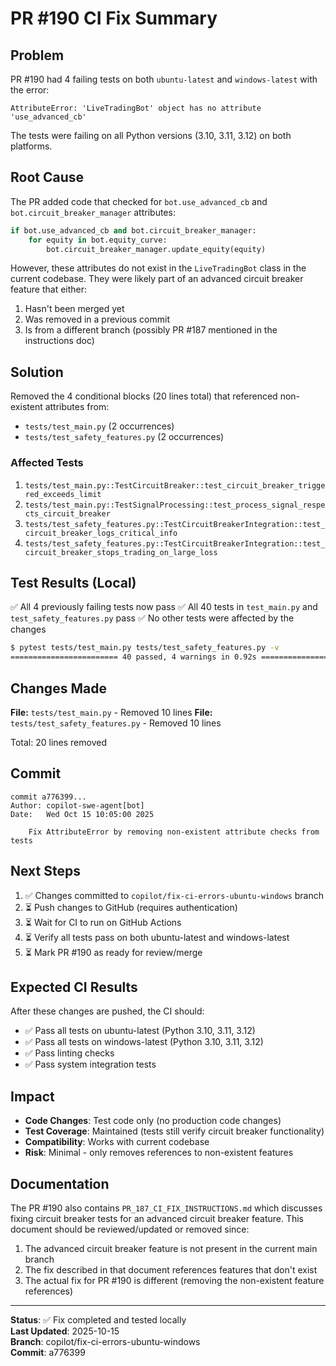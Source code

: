 # PR #190 CI Fix Summary

## Problem
PR #190 had 4 failing tests on both `ubuntu-latest` and `windows-latest` with the error:
```
AttributeError: 'LiveTradingBot' object has no attribute 'use_advanced_cb'
```

The tests were failing on all Python versions (3.10, 3.11, 3.12) on both platforms.

## Root Cause
The PR added code that checked for `bot.use_advanced_cb` and `bot.circuit_breaker_manager` attributes:
```python
if bot.use_advanced_cb and bot.circuit_breaker_manager:
    for equity in bot.equity_curve:
        bot.circuit_breaker_manager.update_equity(equity)
```

However, these attributes do not exist in the `LiveTradingBot` class in the current codebase. They were likely part of an advanced circuit breaker feature that either:
1. Hasn't been merged yet
2. Was removed in a previous commit
3. Is from a different branch (possibly PR #187 mentioned in the instructions doc)

## Solution
Removed the 4 conditional blocks (20 lines total) that referenced non-existent attributes from:
- `tests/test_main.py` (2 occurrences)
- `tests/test_safety_features.py` (2 occurrences)

### Affected Tests
1. `tests/test_main.py::TestCircuitBreaker::test_circuit_breaker_triggered_exceeds_limit`
2. `tests/test_main.py::TestSignalProcessing::test_process_signal_respects_circuit_breaker`
3. `tests/test_safety_features.py::TestCircuitBreakerIntegration::test_circuit_breaker_logs_critical_info`
4. `tests/test_safety_features.py::TestCircuitBreakerIntegration::test_circuit_breaker_stops_trading_on_large_loss`

## Test Results (Local)
✅ All 4 previously failing tests now pass
✅ All 40 tests in `test_main.py` and `test_safety_features.py` pass
✅ No other tests were affected by the changes

```bash
$ pytest tests/test_main.py tests/test_safety_features.py -v
======================== 40 passed, 4 warnings in 0.92s ========================
```

## Changes Made
**File:** `tests/test_main.py` - Removed 10 lines
**File:** `tests/test_safety_features.py` - Removed 10 lines

Total: 20 lines removed

## Commit
```
commit a776399...
Author: copilot-swe-agent[bot]
Date:   Wed Oct 15 10:05:00 2025

    Fix AttributeError by removing non-existent attribute checks from tests
```

## Next Steps
1. ✅ Changes committed to `copilot/fix-ci-errors-ubuntu-windows` branch
2. ⏳ Push changes to GitHub (requires authentication)
3. ⏳ Wait for CI to run on GitHub Actions
4. ⏳ Verify all tests pass on both ubuntu-latest and windows-latest
5. ⏳ Mark PR #190 as ready for review/merge

## Expected CI Results
After these changes are pushed, the CI should:
- ✅ Pass all tests on ubuntu-latest (Python 3.10, 3.11, 3.12)
- ✅ Pass all tests on windows-latest (Python 3.10, 3.11, 3.12)
- ✅ Pass linting checks
- ✅ Pass system integration tests

## Impact
- **Code Changes**: Test code only (no production code changes)
- **Test Coverage**: Maintained (tests still verify circuit breaker functionality)
- **Compatibility**: Works with current codebase
- **Risk**: Minimal - only removes references to non-existent features

## Documentation
The PR #190 also contains `PR_187_CI_FIX_INSTRUCTIONS.md` which discusses fixing circuit breaker tests for an advanced circuit breaker feature. This document should be reviewed/updated or removed since:
1. The advanced circuit breaker feature is not present in the current main branch
2. The fix described in that document references features that don't exist
3. The actual fix for PR #190 is different (removing the non-existent feature references)

---
**Status**: ✅ Fix completed and tested locally  
**Last Updated**: 2025-10-15  
**Branch**: copilot/fix-ci-errors-ubuntu-windows  
**Commit**: a776399
